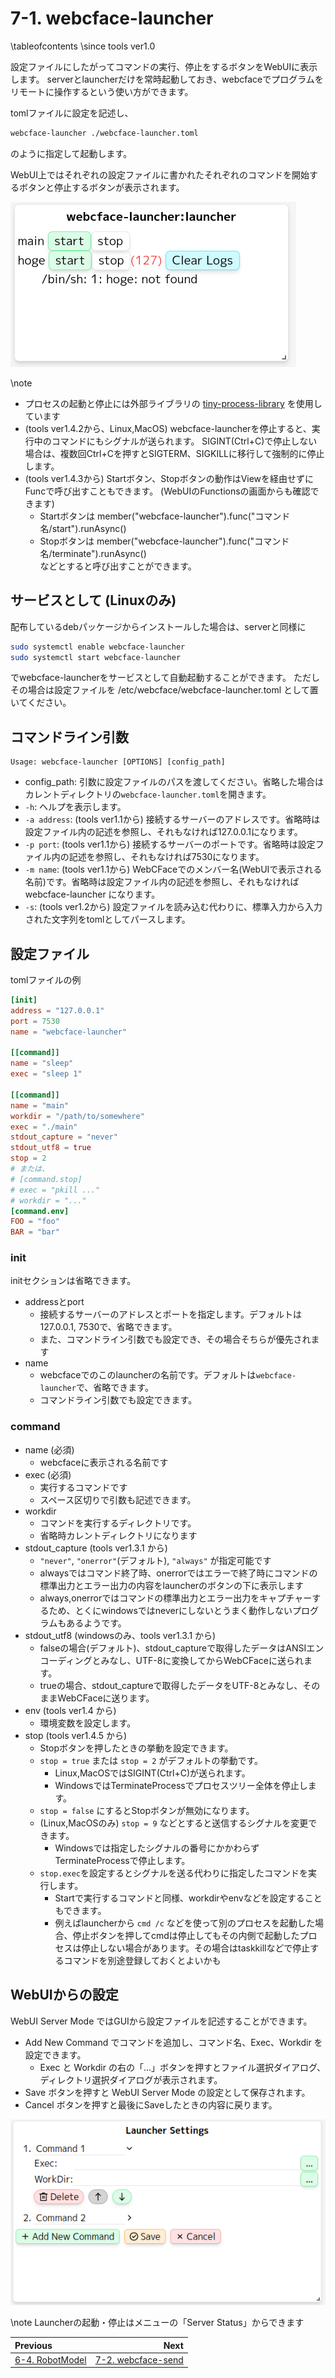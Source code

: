 # 7-1. webcface-launcher

\tableofcontents
\since tools ver1.0

設定ファイルにしたがってコマンドの実行、停止をするボタンをWebUIに表示します。
serverとlauncherだけを常時起動しておき、webcfaceでプログラムをリモートに操作するという使い方ができます。

tomlファイルに設定を記述し、
```sh
webcface-launcher ./webcface-launcher.toml
```
のように指定して起動します。

WebUI上ではそれぞれの設定ファイルに書かれたそれぞれのコマンドを開始するボタンと停止するボタンが表示されます。

![launcher.png](https://github.com/na-trium-144/webcface/raw/main/docs/images/launcher.png)

\note
* プロセスの起動と停止には外部ライブラリの [tiny-process-library](https://gitlab.com/eidheim/tiny-process-library/) を使用しています
* (tools ver1.4.2から、Linux,MacOS) webcface-launcherを停止すると、実行中のコマンドにもシグナルが送られます。
SIGINT(Ctrl+C)で停止しない場合は、複数回Ctrl+Cを押すとSIGTERM、SIGKILLに移行して強制的に停止します。
* (tools ver1.4.3から) Startボタン、Stopボタンの動作はViewを経由せずにFuncで呼び出すこともできます。
(WebUIのFunctionsの画面からも確認できます)
    * Startボタンは member("webcface-launcher").func("コマンド名/start").runAsync()
    * Stopボタンは member("webcface-launcher").func("コマンド名/terminate").runAsync()  
    などとすると呼び出すことができます。

## サービスとして (Linuxのみ)
配布しているdebパッケージからインストールした場合は、serverと同様に
```sh
sudo systemctl enable webcface-launcher
sudo systemctl start webcface-launcher
```
でwebcface-launcherをサービスとして自動起動することができます。
ただしその場合は設定ファイルを /etc/webcface/webcface-launcher.toml として置いてください。

## コマンドライン引数
```
Usage: webcface-launcher [OPTIONS] [config_path]
```
* config_path: 引数に設定ファイルのパスを渡してください。省略した場合はカレントディレクトリの`webcface-launcher.toml`を開きます。
* `-h`: ヘルプを表示します。
* `-a address`:  (tools ver1.1から) 接続するサーバーのアドレスです。省略時は設定ファイル内の記述を参照し、それもなければ127.0.0.1になります。
* `-p port`:  (tools ver1.1から) 接続するサーバーのポートです。省略時は設定ファイル内の記述を参照し、それもなければ7530になります。
* `-m name`:  (tools ver1.1から) WebCFaceでのメンバー名(WebUIで表示される名前)です。省略時は設定ファイル内の記述を参照し、それもなければ webcface-launcher になります。
* `-s`: (tools ver1.2から) 設定ファイルを読み込む代わりに、標準入力から入力された文字列をtomlとしてパースします。

## 設定ファイル
tomlファイルの例

```toml
[init]
address = "127.0.0.1"
port = 7530
name = "webcface-launcher"
 
[[command]]
name = "sleep"
exec = "sleep 1"
 
[[command]]
name = "main"
workdir = "/path/to/somewhere"
exec = "./main"
stdout_capture = "never"
stdout_utf8 = true
stop = 2
# または、
# [command.stop]
# exec = "pkill ..."
# workdir = "..."
[command.env]
FOO = "foo"
BAR = "bar"
```

### init
initセクションは省略できます。

* addressとport
    * 接続するサーバーのアドレスとポートを指定します。デフォルトは127.0.0.1, 7530で、省略できます。
    * また、コマンドライン引数でも設定でき、その場合そちらが優先されます
* name
    * webcfaceでのこのlauncherの名前です。デフォルトは`webcface-launcher`で、省略できます。
    * コマンドライン引数でも設定できます。

### command
* name (必須)
    * webcfaceに表示される名前です
* exec (必須)
    * 実行するコマンドです
    * スペース区切りで引数も記述できます。
* workdir
    * コマンドを実行するディレクトリです。
    * 省略時カレントディレクトリになります
* stdout_capture (tools ver1.3.1 から)
    * `"never"`, `"onerror"`(デフォルト), `"always"` が指定可能です
    * alwaysではコマンド終了時、onerrorではエラーで終了時にコマンドの標準出力とエラー出力の内容をlauncherのボタンの下に表示します
    * always,onerrorではコマンドの標準出力とエラー出力をキャプチャーするため、とくにwindowsではneverにしないとうまく動作しないプログラムもあるようです。
* stdout_utf8 (windowsのみ、tools ver1.3.1 から)
    * falseの場合(デフォルト)、stdout_captureで取得したデータはANSIエンコーディングとみなし、UTF-8に変換してからWebCFaceに送られます。
    * trueの場合、stdout_captureで取得したデータをUTF-8とみなし、そのままWebCFaceに送ります。
* env (tools ver1.4 から)
    * 環境変数を設定します。
* stop (tools ver1.4.5 から)
    * Stopボタンを押したときの挙動を設定できます。
    * `stop = true` または `stop = 2` がデフォルトの挙動です。
        * Linux,MacOSではSIGINT(Ctrl+C)が送られます。
        * WindowsではTerminateProcessでプロセスツリー全体を停止します。
    * `stop = false` にするとStopボタンが無効になります。
    * (Linux,MacOSのみ) `stop = 9` などとすると送信するシグナルを変更できます。
        * Windowsでは指定したシグナルの番号にかかわらずTerminateProcessで停止します。
    * `stop.exec`を設定するとシグナルを送る代わりに指定したコマンドを実行します。
        * Startで実行するコマンドと同様、workdirやenvなどを設定することもできます。
        * 例えばlauncherから `cmd /c` などを使って別のプロセスを起動した場合、停止ボタンを押してcmdは停止してもその内側で起動したプロセスは停止しない場合があります。その場合はtaskkillなどで停止するコマンドを別途登録しておくとよいかも

## WebUIからの設定
WebUI Server Mode ではGUIから設定ファイルを記述することができます。

* Add New Command でコマンドを追加し、コマンド名、Exec、Workdir を設定できます。
    * Exec と Workdir の右の「...」ボタンを押すとファイル選択ダイアログ、ディレクトリ選択ダイアログが表示されます。
* Save ボタンを押すと WebUI Server Mode の設定として保存されます。
* Cancel ボタンを押すと最後にSaveしたときの内容に戻ります。

![webui-server_launcher-setting](https://github.com/na-trium-144/webcface/raw/main/docs/images/webui-server_launcher-setting.png)

\note Launcherの起動・停止はメニューの「Server Status」からできます

<div class="section_buttons">

| Previous |     Next |
|:---------|---------:|
| [6-4. RobotModel](64_robot_model.md) | [7-2. webcface-send](72_send.md) |

</div>
